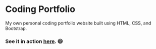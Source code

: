 # Coding Portfolio

My own personal coding portfolio website built using HTML, CSS, and Bootstrap. 

### See it in action <a href="www.marshallcodes.com" target="_blank"><ins>here</ins></a>. :smile:
